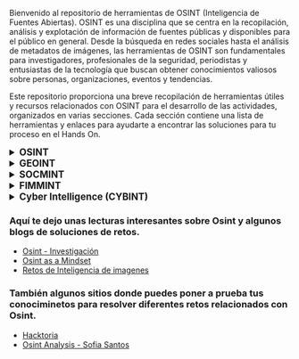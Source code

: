 Bienvenido al repositorio de herramientas de OSINT (Inteligencia de Fuentes Abiertas). OSINT es una disciplina que se centra en la recopilación, análisis y explotación de información de fuentes públicas y disponibles para el público en general. Desde la búsqueda en redes sociales hasta el análisis de metadatos de imágenes, las herramientas de OSINT son fundamentales para investigadores, profesionales de la seguridad, periodistas y entusiastas de la tecnología que buscan obtener conocimientos valiosos sobre personas, organizaciones, eventos y tendencias.

Este repositorio proporciona una breve recopilación de herramientas útiles y recursos relacionados con OSINT para el desarrollo de las actividades, organizados en varias secciones. Cada sección contiene una lista de herramientas y enlaces para ayudarte a encontrar las soluciones para tu proceso en el Hands On.


<details>
  <summary style="font-size: 1.2em; font-weight: bold;">OSINT</summary><br>
  OSINT (Inteligencia de Fuentes Abiertas) es una disciplina que se centra en la recopilación, análisis y explotación de información de fuentes públicas y disponibles para el público en general. Esto incluye datos provenientes de redes sociales, sitios web, foros en línea, registros públicos, y otras fuentes de información abierta. Utilizando una variedad de herramientas y técnicas, los investigadores de OSINT pueden obtener conocimientos valiosos sobre personas, organizaciones, eventos, y tendencias.

  ## Herramientas Generales
  - [OSINT Framework](https://osintframework.com/)
  - [Archive](https://archive.org/)
  - [Antecedentes](https://antecedentes.policia.gov.co:7005/WebJudicial/)

  ## Herramientas de Metadatos de Imágenes
  - [ExifMeta](https://exifmeta.com/)
  - [EzGif](https://ezgif.com/view-metadata/ezgif-1-3fbf93f66e.jpg)

  ## Herramientas de Conversión de Coordenadas GPS
  - [SunEarthTools](https://www.sunearthtools.com/dp/tools/conversion.php)
  - [Coordenadas GPS](https://www.coordenadas-gps.com/convertidor-de-coordenadas-gps)
</details>

<details>
  <summary style="font-size: 1.2em; font-weight: bold;">GEOINT</summary><br>
  GEOINT (Inteligencia Geoespacial) es una disciplina de OSINT que se enfoca en la recopilación y análisis de información geoespacial. Esta información puede incluir datos geográficos, mapas, imágenes satelitales, y otros datos relacionados con la ubicación. Utilizando diversas herramientas y técnicas, los investigadores pueden analizar patrones espaciales, identificar áreas de interés, y obtener conocimientos valiosos sobre el entorno de una ubicación.

  ## Mapas
  - [Google Maps](https://www.google.com/maps/)
  - [Dual Maps](https://www.dualmaps.com/)
  - [Street Light Outages](https://bge.streetlightoutages.com/public/default.html)
  - [CalcMaps](https://www.calcmaps.com/map-radius/)
  - [Google Earth](https://www.google.es/intl/es/earth/index.html)
  - [what3words](https://what3words.com/)
  
  ## Búsqueda Inversa de Imágenes
  - [Google Images](https://lens.google.com/)
  - [Bing Images](https://www.bing.com/images/)
  - [Yandex Images](https://yandex.com/images/)
  - [TinEye](https://tineye.com/)
  - [Geospy](https://geospy.web.app/)
  - [PhotOsint](https://chromewebstore.google.com/detail/photosint/gonhdjmkgfkokhkflfhkbiagbmoolhcd)
</details>

<details>
  <summary style="font-size: 1.2em; font-weight: bold;">SOCMINT</summary><br>
   SOCMINT (Inteligencia de redes sociales) es una disciplina de OSINT que se centra en la recopilación y análisis de información de redes sociales y otras plataformas en línea. Utilizando diversas herramientas y técnicas, los investigadores pueden obtener información valiosa sobre individuos, organizaciones y eventos a través de la monitorización de actividades en redes sociales, la identificación de perfiles en línea y el análisis de relaciones sociales.

  ## Enumeración de usuarios
  - [Whatsmyname](https://whatsmyname.app/)
  - [Instantusername](https://instantusername.com/#/)
  - [Blackbird](https://blackbird-osint.herokuapp.com/)
  - [Sherlock](https://github.com/sherlock-project/sherlock)
</details>

<details>
  <summary style="font-size: 1.2em; font-weight: bold;">FIMMINT</summary><br><br>

  FIMMINT (Inteligencia de Medios Financieros) es una disciplina de análisis que se enfoca en la recopilación y evaluación de información relacionada con transacciones financieras, flujos de dinero y actividades económicas. Esta área de inteligencia es fundamental en la detección de actividades ilícitas como el lavado de dinero, el fraude financiero y el financiamiento del terrorismo. Los investigadores de FIMMINT utilizan una variedad de fuentes, incluyendo bases de datos financieras, informes gubernamentales, análisis de datos y herramientas de inteligencia financiera, para identificar patrones, tendencias y posibles actividades delictivas en el ámbito financiero.

  ## Blockchain
  - [Blockchain Explorer](https://www.blockchain.com/explorer)
    
  ## Bin y Bancos
  - [BIN Codes](https://www.bincodes.com/bin-checker/)
  - [Bin Code](https://bincheck.io/es#google_vignette)
</details>

<details>
  <summary style="font-size: 1.2em; font-weight: bold;">Cyber Intelligence (CYBINT)</summary><br><br>

  Cyber Intelligence (CYBINT) es una disciplina que se centra en la recopilación, análisis y explotación de información relacionada con amenazas, vulnerabilidades y actividades cibernéticas. Esta área de inteligencia es esencial en la identificación y mitigación de riesgos de seguridad cibernética, así como en la protección de sistemas, redes y datos contra ataques maliciosos. Los profesionales de CYBINT utilizan una variedad de fuentes, técnicas y herramientas especializadas para monitorear el panorama de amenazas cibernéticas, identificar actores maliciosos y anticipar posibles ataques. Al comprender las tácticas, técnicas y procedimientos utilizados por los adversarios cibernéticos, los analistas de CYBINT pueden desarrollar estrategias efectivas para fortalecer la postura de seguridad cibernética de una organización.

 ## Whois
  - [Whoix](https://www.whoxy.com/)
  - [Whois](https://whois.domaintools.com/)
  - [Iplocation](https://iplocation.com/)
</details>


### Aquí te dejo unas lecturas interesantes sobre Osint y algunos blogs de soluciones de retos.
- [Osint - Investigación](https://medium.com/@osinteame/osint-open-source-intelligence-aplicado-a-las-investigaciones-10d2599f4296)
- [Osint as a Mindset](https://medium.com/secjuice/osint-as-a-mindset-7d42ad72113d)
- [Retos de Inteligencia de imagenes](https://medium.com/@manuelbot59/osint-c%C3%B3mo-resolver-retos-de-inteligencia-de-im%C3%A1genes-imint-a-partir-de-una-foto-obtenida-9c90b7f6ef81)

### También algunos sitios donde puedes poner a prueba tus conociminetos para resolver diferentes retos relacionados con Osint.
- [Hacktoria](https://hacktoria.com/)
- [Osint Analysis - Sofia Santos](https://gralhix.com/list-of-osint-exercises/)

